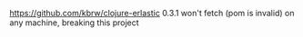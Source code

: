 https://github.com/kbrw/clojure-erlastic 0.3.1 won't fetch (pom is invalid) on any machine, breaking this project
